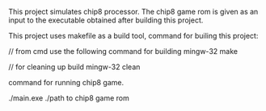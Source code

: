 This project simulates chip8 processor.
The chip8 game rom is given as an input to the executable obtained after building this project.

This project uses makefile as a build tool,
command for builing this project: 

// from cmd use the following command for building
   mingw-32 make

// for cleaning up build 
   mingw-32 clean


command for running chip8 game.

   ./main.exe ./path to chip8 game rom